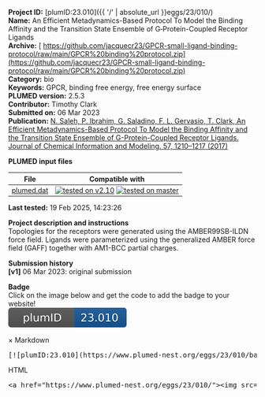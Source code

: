 **Project ID:** [plumID:23.010]({{ '/' | absolute_url }}eggs/23/010/)  
**Name:**  An Efficient Metadynamics-Based Protocol To Model the Binding Affinity and the Transition State Ensemble of G‑Protein-Coupled Receptor Ligands  
**Archive:** [ https://github.com/jacquecr23/GPCR-small-ligand-binding-protocol/raw/main/GPCR%20binding%20protocol.zip](https://github.com/jacquecr23/GPCR-small-ligand-binding-protocol/raw/main/GPCR%20binding%20protocol.zip)  
**Category:**  bio  
**Keywords:**  GPCR, binding free energy, free energy surface  
**PLUMED version:**  2.5.3  
**Contributor:**  Timothy Clark  
**Submitted on:** 06 Mar 2023  
**Publication:** [N. Saleh, P. Ibrahim, G. Saladino, F. L. Gervasio, T. Clark, An Efficient Metadynamics-Based Protocol To Model the Binding Affinity and the Transition State Ensemble of G-Protein-Coupled Receptor Ligands. Journal of Chemical Information and Modeling. 57, 1210–1217 (2017)](http://dx.doi.org/10.1021/acs.jcim.6b00772)  
  
**PLUMED input files**  
  
| File     | Compatible with |  
|:--------:|:--------:|  
| [plumed.dat](./data/plumed.dat.md) |  [![tested on v2.10](https://img.shields.io/badge/v2.10-passing-green.svg)](data/plumed.dat.plumed.stderr) [![tested on master](https://img.shields.io/badge/master-passing-green.svg)](data/plumed.dat.plumed_master.stderr) |  
  
**Last tested:**  19 Feb 2025, 14:23:26
  
**Project description and instructions**  
Topologies for the receptors were generated using the AMBER99SB-ILDN force field. Ligands were parameterized using the generalized AMBER force field (GAFF) together with AM1-BCC partial charges.
  
**Submission history**  
**[v1]** 06 Mar 2023: original submission  
  
**Badge**  
Click on the image below and get the code to add the badge to your website!  
<img src="./badge.svg" alt="plumeDnest:23.010" id="myBtn" class="badge">
<div id="myModal" class="modal">
  <div class="modal-content">
    <span class="close">&times;</span>
    Markdown<pre>[![plumID:23.010](https://www.plumed-nest.org/eggs/23/010/badge.svg)](https://www.plumed-nest.org/eggs/23/010/)</pre>
    HTML<pre>&lt;a href="https://www.plumed-nest.org/eggs/23/010/"&gt;&lt;img src="https://www.plumed-nest.org/eggs/23/010/badge.svg" alt="plumID:23.010"&gt;&lt;/a&gt;</pre>
  </div>
</div>
